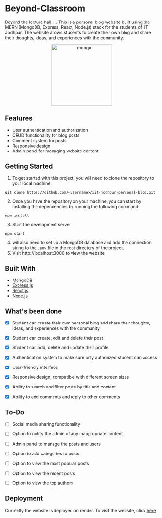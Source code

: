 # Beyond-Classroom
Beyond the lecture hall..... 
This is a personal blog website built using the MERN (MongoDB, Express, React, Node.js) stack for the students of IIT Jodhpur. The website allows students to create their own blog and share their thoughts, ideas, and experiences with the community.

<p align="center">
    <img src="https://miro.medium.com/max/1400/1*k0SazfSJ-tPSBbt2WDYIyw.png" alt="mongo" height="200" />
</p>

## Features
- User authentication and authorization
- CRUD functionality for blog posts
- Comment system for posts
- Responsive design
- Admin panel for managing website content

## Getting Started

1. To get started with this project, you will need to clone the repository to your local machine. 
```
git clone https://github.com/<username>/iit-jodhpur-personal-blog.git
```

2. Once you have the repository on your machine, you can start by installing the dependencies by running the following command:

```bash
npm install
```
3. Start the development server
```
npm start
```

4.  will also need to set up a MongoDB database and add the connection string to the `.env` file in the root directory of the project.
5.  Visit http://localhost:3000 to view the website

## Built With
- [MongoDB](https://www.mongodb.com/)
- [Express.js](https://expressjs.com/)
- [React.js](https://reactjs.org/)
- [Node.js](https://nodejs.org/)


## What's been done

- [x] Student can create their own personal blog and share their thoughts, ideas, and experiences with the community
- [x] Student can create, edit and delete their post
- [x] Student can add, delete and update their profile
- [x] Authentication system to make sure only authorized student can access
- [x] User-friendly interface
- [x] Responsive design, compatible with different screen sizes
- [x] Ability to search and filter posts by title and content
- [x] Ability to add comments and reply to other comments


## To-Do

- [ ] Social media sharing functionality
- [ ] Option to notify the admin of any inappropriate content
- [ ] Admin panel to manage the posts and users
- [ ] Option to add categories to posts
- [ ] Option to view the most popular posts
- [ ] Option to view the recent posts
- [ ] Option to view the top authors



## Deployment
Currently the website is deployed on render.
To visit the website, click [here](https://beyond-classroom.onrender.com/)
